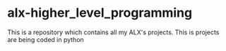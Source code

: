 # alx-higher_level_programming
This is a repository which contains all my ALX's projects. This is projects are being coded in python
